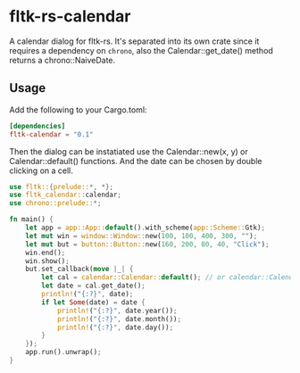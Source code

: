# fltk-rs-calendar

A calendar dialog for fltk-rs. It's separated into its own crate since it requires a dependency on `chrono`, also the Calendar::get_date() method returns a chrono::NaiveDate.

## Usage
Add the following to your Cargo.toml:
```toml
[dependencies]
fltk-calendar = "0.1"
```

Then the dialog can be instatiated use the Calendar::new(x, y) or Calendar::default() functions. And the date can be chosen by double clicking on a cell.

```rust
use fltk::{prelude::*, *};
use fltk_calendar::calendar;
use chrono::prelude::*;

fn main() {
    let app = app::App::default().with_scheme(app::Scheme::Gtk);
    let mut win = window::Window::new(100, 100, 400, 300, "");
    let mut but = button::Button::new(160, 200, 80, 40, "Click");
    win.end();
    win.show();
    but.set_callback(move |_| {
        let cal = calendar::Calendar::default(); // or calendar::Calendar::new(200, 100);
        let date = cal.get_date();
        println!("{:?}", date);
        if let Some(date) = date {
            println!("{:?}", date.year());
            println!("{:?}", date.month());
            println!("{:?}", date.day());
        }
    });
    app.run().unwrap();
}
```
